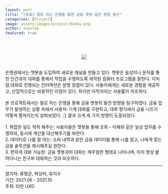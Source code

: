 ```yaml
---
layout: post
title: "[종료] 말로 하는 은행을 통한 금융 챗봇 발전 방향 탐구"
categories: [Project]
image: assets/images/project/banky.png
author: snuxlab
featured: true
---
```


<p>
<br>
<p align="center"><img src="{{site.baseurl}}/assets/images/project/banky.png"></p>
<br>
은행권에서는 챗봇을 도입하여 새로운 채널을 만들고 있다. 챗봇은 음성이나 문자를 통한 인간과의 대화를 통해서 작업을 수행하도록 제작된 컴퓨터 프로그램을 말한다. 이처럼 대화로 진행되는 인터랙션은 분명 장점이 있다. 사용자에게는 새로운 경험을 제공하고, 산업적으로는 비용적인 이점이 있다. 하지만 아직까지는 사용률이 저조하다. <br>
<br>
본 프로젝트에서는 말로 하는 은행을 통해 금융 챗봇의 발전 방향을 탐구하였다. 금융 업무가 발생하는 상황 속에서 사용자-기계 대화를 구현하고, 대화 형식에서 금융 니즈가 어떻게 펼쳐지는지 살펴보았다. 그 결과 크게 세 가지 방향이 도출되었다. <br>
<br>
1. 복잡한 일도 척척 해주는: 사용자들은 챗봇을 통해 조회・이체와 같은 일상 업무를 수행하되, 동시에 계산을 대신해주기를 바란다. <br>
2. 데이터로 나를 잘 아는: 소비 내역과 같은 금융 데이터를 통해 나를 알고, 나에게 맞는 금융 솔루션을 제시해주길 원한다. <br>
3. 편하게 대화 가능한: 금융 챗봇과의 대화는 캐주얼한 형태로 나타나며, 마치 항상 붙어다니는 친구와 대화하는 것과 비슷하다.<br>
</p>

<hr>
참가자: 류명균, 박상아, 유지수<br>
기간: 2021.06 - 2021.10<br>
주최: 타란 UXD
